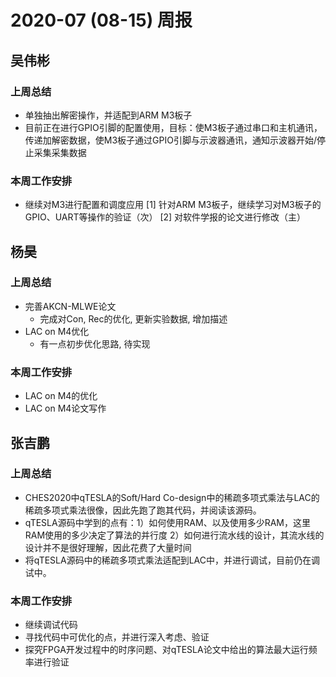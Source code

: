 # 2020-07 (08-15) 周报

## 吴伟彬

### 上周总结

* 单独抽出解密操作，并适配到ARM M3板子
* 目前正在进行GPIO引脚的配置使用，目标：使M3板子通过串口和主机通讯，传递加解密数据，使M3板子通过GPIO引脚与示波器通讯，通知示波器开始/停止采集采集数据

### 本周工作安排
* 继续对M3进行配置和调度应用
[1] 针对ARM M3板子，继续学习对M3板子的GPIO、UART等操作的验证（次）
[2] 对软件学报的论文进行修改（主）


## 杨昊

### 上周总结

* 完善AKCN-MLWE论文
  * 完成对Con, Rec的优化, 更新实验数据, 增加描述
* LAC on M4优化
  * 有一点初步优化思路, 待实现

### 本周工作安排

* LAC on M4的优化
* LAC on M4论文写作


## 张吉鹏

### 上周总结

* CHES2020中qTESLA的Soft/Hard Co-design中的稀疏多项式乘法与LAC的稀疏多项式乘法很像，因此先跑了跑其代码，并阅读该源码。
* qTESLA源码中学到的点有：1）如何使用RAM、以及使用多少RAM，这里RAM使用的多少决定了算法的并行度 2）如何进行流水线的设计，其流水线的设计并不是很好理解，因此花费了大量时间
* 将qTESLA源码中的稀疏多项式乘法适配到LAC中，并进行调试，目前仍在调试中。

### 本周工作安排

* 继续调试代码
* 寻找代码中可优化的点，并进行深入考虑、验证
* 探究FPGA开发过程中的时序问题、对qTESLA论文中给出的算法最大运行频率进行验证